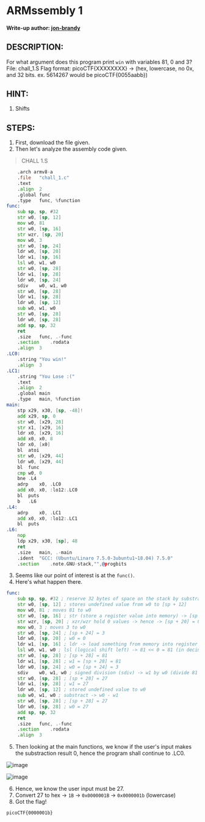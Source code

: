 # ARMssembly 1
#### Write-up author: [jon-brandy](https://github.com/jon-brandy)
## DESCRIPTION:
For what argument does this program print `win` with variables 81, 0 and 3? File: chall_1.S 
Flag format: picoCTF{XXXXXXXX} -> (hex, lowercase, no 0x, and 32 bits. ex. 
5614267 would be picoCTF{0055aabb})
## HINT:
1. Shifts
## STEPS:
1. First, download the file given.
2. Then let's analyze the assembly code given.

> CHALL 1.S

```asm
	.arch armv8-a
	.file	"chall_1.c"
	.text
	.align	2
	.global	func
	.type	func, %function
func:
	sub	sp, sp, #32
	str	w0, [sp, 12]
	mov	w0, 81
	str	w0, [sp, 16]
	str	wzr, [sp, 20]
	mov	w0, 3
	str	w0, [sp, 24]
	ldr	w0, [sp, 20]
	ldr	w1, [sp, 16]
	lsl	w0, w1, w0
	str	w0, [sp, 28]
	ldr	w1, [sp, 28]
	ldr	w0, [sp, 24]
	sdiv	w0, w1, w0
	str	w0, [sp, 28]
	ldr	w1, [sp, 28]
	ldr	w0, [sp, 12]
	sub	w0, w1, w0
	str	w0, [sp, 28]
	ldr	w0, [sp, 28]
	add	sp, sp, 32
	ret
	.size	func, .-func
	.section	.rodata
	.align	3
.LC0:
	.string	"You win!"
	.align	3
.LC1:
	.string	"You Lose :("
	.text
	.align	2
	.global	main
	.type	main, %function
main:
	stp	x29, x30, [sp, -48]!
	add	x29, sp, 0
	str	w0, [x29, 28]
	str	x1, [x29, 16]
	ldr	x0, [x29, 16]
	add	x0, x0, 8
	ldr	x0, [x0]
	bl	atoi
	str	w0, [x29, 44]
	ldr	w0, [x29, 44]
	bl	func
	cmp	w0, 0
	bne	.L4
	adrp	x0, .LC0
	add	x0, x0, :lo12:.LC0
	bl	puts
	b	.L6
.L4:
	adrp	x0, .LC1
	add	x0, x0, :lo12:.LC1
	bl	puts
.L6:
	nop
	ldp	x29, x30, [sp], 48
	ret
	.size	main, .-main
	.ident	"GCC: (Ubuntu/Linaro 7.5.0-3ubuntu1~18.04) 7.5.0"
	.section	.note.GNU-stack,"",@progbits

```

3. Seems like our point of interest is at the `func()`.
4. Here's what happen there.

```asm
func:
	sub	sp, sp, #32 ; reserve 32 bytes of space on the stack by substracting32 from the value in sp
	str	w0, [sp, 12] ; stores undefined value from w0 to [sp + 12] 
	mov	w0, 81 ; moves 81 to w0
	str	w0, [sp, 16] ; str (store a register value into memory) -> [sp + 16] = 81
	str	wzr, [sp, 20] ; xzr/wzr hold 0 values -> hence -> [sp + 20] = 0
	mov	w0, 3 ; moves 3 to w0
	str	w0, [sp, 24] ; [sp + 24] = 3
	ldr	w0, [sp, 20] ; w0 = 0
	ldr	w1, [sp, 16] ; ldr -> load something from memory into register -> w1 = 81
	lsl	w0, w1, w0 ; lsl (logical shift left) -> 81 << 0 = 81 (in decimal) and stored it into w0.
	str	w0, [sp, 28] ; [sp + 28] = 81
	ldr	w1, [sp, 28] ; w1 = [sp + 28] = 81
	ldr	w0, [sp, 24] ; w0 = [sp + 24] = 3
	sdiv	w0, w1, w0 ; signed division (sdiv) -> w1 by w0 (divide 81 by 3) = 27
	str	w0, [sp, 28] ; [sp + 28] = 27
	ldr	w1, [sp, 28] ; w1 = 27
	ldr	w0, [sp, 12] ; stored undefined value to w0
	sub	w0, w1, w0 ; substract -> w0 - w1
	str	w0, [sp, 28] ; [sp + 28] = 27
	ldr	w0, [sp, 28] ; w0 = 27
	add	sp, sp, 32
	ret
	.size	func, .-func
	.section	.rodata
	.align	3
```

5. Then looking at the main functions, we know if the user's input makes the substraction result 0, hence the program shall continue to .LC0.

![image](https://user-images.githubusercontent.com/70703371/222640735-a5ded69e-0dc8-4b82-ab5d-0d4e6babf4b3.png)


![image](https://user-images.githubusercontent.com/70703371/222640758-a79a8523-ddcc-4758-bb3a-1180eceb66aa.png)


6. Hence, we know the user input must be 27.
7. Convert 27 to hex -> `1B` -> `0x0000001B` -> `0x0000001b` (lowercase)
8. Got the flag!

```
picoCTF{0000001b}
```
